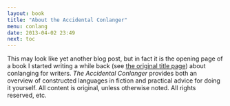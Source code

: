 ```yaml
---
layout: book
title: "About the Accidental Conlanger"
menu: conlang
date: 2013-04-02 23:49
next: toc
---
```

This may look like yet another blog post, but in fact it is the opening page of a book I started writing a while back (see [the original title page](the-accidental-conlanger.html)) about conlanging for writers.  *The Accidental Conlanger* provides both an overview of constructed languages in fiction and practical advice for doing it yourself.  All content is original, unless otherwise noted.  All rights reserved, etc.  